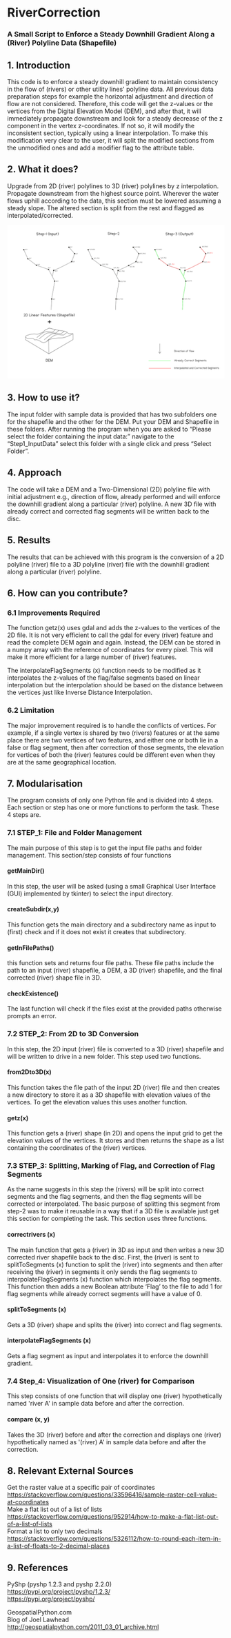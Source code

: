 # RiverCorrection
### A Small Script to Enforce a Steady Downhill Gradient Along a (River) Polyline Data (Shapefile)


## 1. Introduction
This code is to enforce a steady downhill gradient to maintain consistency in the flow of (rivers) or other utility lines' polyline data. All previous data preparation steps for example the horizontal adjustment and direction of flow are not considered. Therefore, this code will get the z-values or the vertices from the Digital Elevation Model (DEM), and after that, it will immediately propagate downstream and look for a steady decrease of the z component in the vertex z-coordinates. If not so, it will modify the inconsistent section, typically using a linear interpolation. To make this modification very clear to the user, it will split the modified sections from the unmodified ones and add a modifier flag to the attribute table.


## 2. What it does?
Upgrade from 2D (river) polylines to 3D (river) polylines by z interpolation. Propagate downstream from the highest source point. Wherever the water flows uphill according to the data, this section must be lowered assuming a steady slope. The altered section is split from the rest and flagged as interpolated/corrected.

![Image](Image.png)


## 3. How to use it?
The input folder with sample data is provided that has two subfolders one for the shapefile and the other for the DEM. Put your DEM and Shapefile in these folders. After running the program when you are asked to “Please select the folder containing the input data:” navigate to the “Step1_InputData” select this folder with a single click and press “Select Folder”.


## 4. Approach
The code will take a DEM and a Two-Dimensional (2D) polyline file with initial adjustment e.g., direction of flow, already performed and will enforce the downhill gradient along a particular (river) polyline. A new 3D file with already correct and corrected flag segments will be written back to the disc.


## 5. Results
The results that can be achieved with this program is the conversion of a 2D polyline (river) file to a 3D polyline (river) file with the downhill gradient along a particular (river) polyline.


## 6. How can you contribute?
### 6.1 Improvements Required
The function getz(x) uses gdal and adds the z-values to the vertices of the 2D file. It is not very efficient to call the gdal for every (river) feature and read the complete DEM again and again. Instead, the DEM can be stored in a numpy array with the reference of coordinates for every pixel. This will make it more efficient for a large number of (river) features.

The interpolateFlagSegments (x) function needs to be modified as it interpolates the z-values of the flag/false segments based on linear interpolation but the interpolation should be based on the distance between the vertices just like Inverse Distance Interpolation.

### 6.2 Limitation
The major improvement required is to handle the conflicts of vertices. For example, if a single vertex is shared by two (rivers) features or at the same place there are two vertices of two features, and either one or both lie in a false or flag segment, then after correction of those segments, the elevation for vertices of both the (river) features could be different even when they are at the same geographical location.


## 7. Modularisation
The program consists of only one Python file and is divided into 4 steps. Each section or step has one or more functions to perform the task. These 4 steps are.

### 7.1 STEP_1: File and Folder Management
The main purpose of this step is to get the input file paths and folder management. This section/step consists of four functions
#### getMainDir()
In this step, the user will be asked (using a small Graphical User Interface (GUI) implemented by tkinter) to select the input directory. 
#### createSubdir(x,y)
This function gets the main directory and a subdirectory name as input to (first) check and if it does not exist it creates that subdirectory.
#### getInFilePaths()
this function sets and returns four file paths. These file paths include the path to an input (river) shapefile, a DEM, a 3D (river) shapefile, and the final corrected (river) shape file in 3D.
#### checkExistence()
The last function will check if the files exist at the provided paths otherwise prompts an error.

### 7.2 STEP_2: From 2D to 3D Conversion
In this step, the 2D input (river) file is converted to a 3D (river) shapefile and will be written to drive in a new folder. This step used two functions.
#### from2Dto3D(x)
This function takes the file path of the input 2D (river) file and then creates a new directory to store it as a 3D shapefile with elevation values of the vertices. To get the elevation values this uses another function.
#### getz(x)
This function gets a (river) shape (in 2D) and opens the input grid to get the elevation values of the vertices. It stores and then returns the shape as a list containing the coordinates of the (river) vertices.

### 7.3 STEP_3: Splitting, Marking of Flag, and Correction of Flag Segments
As the name suggests in this step the (rivers) will be split into correct segments and the flag segments, and then the flag segments will be corrected or interpolated. The basic purpose of splitting this segment from step-2 was to make it reusable in a way that if a 3D file is available just get this section for completing the task. This section uses three functions.
#### correctrivers (x)
The main function that gets a (river) in 3D as input and then writes a new 3D corrected river shapefile back to the disc. First, the (river) is sent to splitToSegments (x) function to split the (river) into segments and then after receiving the (river) in segments it only sends the flag segments to interpolateFlagSegments (x) function which interpolates the flag segments. This function then adds a new Boolean attribute ‘Flag’ to the file to add 1 for flag segments while already correct segments will have a value of 0.
#### splitToSegments (x)
Gets a 3D (river) shape and splits the (river) into correct and flag segments.
#### interpolateFlagSegments (x)
Gets a flag segment as input and interpolates it to enforce the downhill gradient.

### 7.4 Step_4: Visualization of One (river) for Comparison
This step consists of one function that will display one (river) hypothetically named 'river A' in sample data before and after the correction.
#### compare (x, y)
Takes the 3D (river) before and after the correction and displays one (river) hypothetically named as '(river) A' in sample data before and after the correction. 


## 8. Relevant External Sources
Get the raster value at a specific pair of coordinates<br />
https://stackoverflow.com/questions/33596416/sample-raster-cell-value-at-coordinates<br />
Make a flat list out of a list of lists<br />
https://stackoverflow.com/questions/952914/how-to-make-a-flat-list-out-of-a-list-of-lists<br />
Format a list to only two decimals<br />
https://stackoverflow.com/questions/5326112/how-to-round-each-item-in-a-list-of-floats-to-2-decimal-places


## 9. References
PyShp (pyshp 1.2.3 and pyshp 2.2.0)<br />
https://pypi.org/project/pyshp/1.2.3/<br />
https://pypi.org/project/pyshp/

GeospatialPython.com<br />
Blog of Joel Lawhead<br />
http://geospatialpython.com/2011_03_01_archive.html
